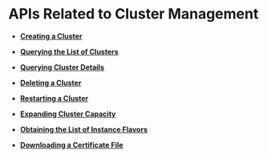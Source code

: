 # APIs Related to Cluster Management<a name="css_03_0008"></a>

-   **[Creating a Cluster](creating-a-cluster.md)**  

-   **[Querying the List of Clusters](querying-the-list-of-clusters.md)**  

-   **[Querying Cluster Details](querying-cluster-details.md)**  

-   **[Deleting a Cluster](deleting-a-cluster.md)**  

-   **[Restarting a Cluster](restarting-a-cluster.md)**  

-   **[Expanding Cluster Capacity](expanding-cluster-capacity.md)**  

-   **[Obtaining the List of Instance Flavors](obtaining-the-list-of-instance-flavors.md)**  

-   **[Downloading a Certificate File](downloading-a-certificate-file.md)**  


